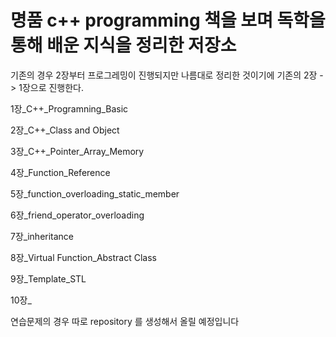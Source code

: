 # 명품 c++ programming 책을 보며 독학을 통해 배운 지식을 정리한 저장소

기존의 경우 2장부터 프로그레밍이 진행되지만 나름대로 정리한 것이기에 기존의 2장 -> 1장으로 진행한다.

1장_C++_Programning_Basic

2장_C++_Class and Object

3장_C++_Pointer_Array_Memory

4장_Function_Reference

5장_function_overloading_static_member

6장_friend_operator_overloading

7장_inheritance

8장_Virtual Function_Abstract Class

9장_Template_STL

10장_


연습문제의 경우 따로 repository 를 생성해서 올릴 예정입니다 

